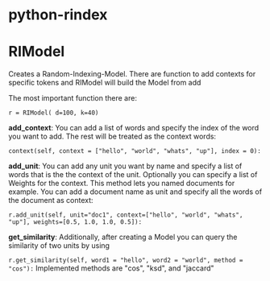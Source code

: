 # python-rindex
# RIModel

Creates a Random-Indexing-Model. There are function to add contexts for specific tokens and RIModel will build the Model from add

The most important function there are:

```r = RIModel( d=100, k=40) ``` 


__add_context__:
You can add a list of words and specify the index of the word you want to add. The rest will be treated as the context words:

```context(self, context = ["hello", "world", "whats", "up"], index = 0):```

__add_unit__:
You can add any unit you want by name and specify a list of words that is the the context of the unit. Optionally you can specify a list of Weights for the context. This method lets you named documents for example. You can add a document name as unit and specify all the words of the document as context:

```r.add_unit(self, unit="doc1", context=["hello", "world", "whats", "up"], weights=[0.5, 1.0, 1.0, 0.5]):```


__get_similarity__:
Additionally, after creating a Model you can query the similarity of two units by using

```r.get_similarity(self, word1 = "hello", word2 = "world", method = "cos"):```
Implemented methods are "cos", "ksd", and "jaccard" 
